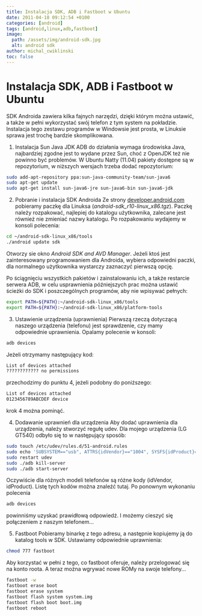 ```yaml
---
title: Instalacja SDK, ADB i Fastboot w Ubuntu
date: 2011-04-18 09:12:54 +0100
categories: [android]
tags: [android,linux,adb,fastboot]
image:
  path: /assets/img/android-sdk.jpg
  alt: android sdk
author: michal_cwiklinski
toc: false
---
```


# Instalacja SDK, ADB i Fastboot w Ubuntu

SDK Androida zawiera kilka fajnych narzędzi, dzięki którym można ustawić, a także w pełni wykorzystać swój telefon z tym system na pokładzie. Instalacja tego zestawu programów w Windowsie jest prosta, w Linuksie sprawa jest trochę bardzie skomplikowana.

1. Instalacja Sun Java JDK
ADB do działania wymaga środowiska Java, najbardziej zgodne jest to wydane przez Sun, choć z OpenJDK też nie powinno być problemów. W Ubuntu Natty (11.04) pakiety dostępne są w repozytorium, w niższych wersjach trzeba dodać repozytorium:
```bash
sudo add-apt-repository ppa:sun-java-community-team/sun-java6
sudo apt-get update
sudo apt-get install sun-java6-jre sun-java6-bin sun-java6-jdk
```

2. Pobranie i instalacja SDK Androida
Ze strony [developer.android.com](http://developer.android.com/sdk/index.html) pobieramy paczkę dla Linuksa (_android-sdk_r10-linux_x86.tgz_). Paczkę należy rozpakować, najlepiej do katalogu użytkownika, zalecane jest również nie zmieniać nazwy katalogu. Po rozpakowaniu wydajemy w konsoli polecenia:
```bash
cd ~/android-sdk-linux_x86/tools
./android update sdk
```
Otworzy sie okno _Android SDK and AVD Manager_. Jeżeli ktoś jest zainteresowany programowaniem dla Androida, wybiera odpowiedni paczki, dla normalnego użytkownika wystarczy zaznaczyć pierwszą opcję.

Po ściągnięciu wszystkich pakietów i zainstalowaniu ich, a także restarcie serwera ADB, w celu usprawnienia późniejszych prac można ustawić ścieżki do SDK i poszczególnych programów, aby nie wpisywać pełnych:
```bash
export PATH=${PATH}:~/android-sdk-linux_x86/tools
export PATH=${PATH}:~/android-sdk-linux_x86/platform-tools
```

3. Ustawienie urządzenia (uprawnienia)
Pierwszą rzeczą dotyczącą naszego urządzenia (telefonu) jest sprawdzenie, czy mamy odpowiednie uprawnienia. Opalamy polecenie w konsoli:
```bash
adb devices
```
Jeżeli otrzymamy następujący kod:
```bash
List of devices attached
???????????? no permissions
```
przechodzimy do punktu 4, jeżeli podobny do poniższego:
```bash
List of devices attached
0123456789ABCDEF device
```
krok 4 można pominąć.

4. Dodawanie uprawnień dla urządzenia
Aby dodać uprawnienia dla urządzenia, należy stworzyć regułę udev. Dla mojego urządzenia (LG GT540) odbyło się to w następujący sposób:
```bash
sudo touch /etc/udev/rules.d/51-android.rules
sudo echo 'SUBSYSTEM=="usb", ATTRS{idVendor}=="1004", SYSFS{idProduct}=="61b4", MODE="0666"' >> /etc/udev/rules.d/51-android.rules sudo chmod 644 /etc/udev/rules.d/51-android.rules
sudo restart udev
sudo ./adb kill-server
sudo ./adb start-server
```
Oczywiście dla różnych modeli telefonów są różne kody (idVendor, idProduct). Listę tych kodów można znaleźć tutaj.
Po ponownym wykonaniu polecenia
```bash
adb devices
```
powinniśmy uzyskać prawidłową odpowiedź.
I możemy cieszyć się połączeniem z naszym telefonem...

5. Fastboot
Pobieramy binarkę z tego adresu, a następnie kopiujemy ją do katalog tools w SDK. Ustawiamy odpowiednie uprawnienia:
```bash
chmod 777 fastboot
```
Aby korzystać w pełni z tego, co fastboot oferuje, należy przelogować się na konto roota. 
A teraz można wgrywać nowe ROMy na swoje telefony...
```bash
fastboot -w
fastboot erase boot
fastboot erase system
fastboot flash system system.img
fastboot flash boot boot.img
fastboot reboot
```